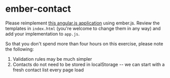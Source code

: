 ember-contact
=============

Please reimplement [this angular.js application](http://contactpath.liberlabs.com) using ember.js.  Review the templates in `index.html` (you're welcome to change them in any way) and add your implementation to `app.js`.

So that you don't spend more than four hours on this exercise, please note the following:

1) Validation rules may be much simpler
2) Contacts do not need to be stored in localStorage -- we can start with a fresh contact list every page load
